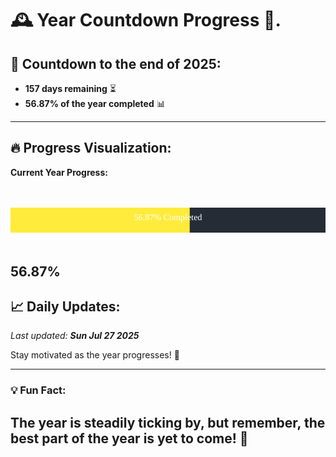 
# &#x1F570; **Year Countdown Progress** &#x1F389;.

## &#x1F4C5; Countdown to the end of 2025:
- **157 days remaining** &#x23F3;
- **56.87% of the year completed** &#x1F4CA;

---

## &#x1F525; **Progress Visualization**:

**Current Year Progress:**

<br><br>
![Progress Bar](https://raw.githubusercontent.com/dayanidigv/year-countdown-progress/main/progress-bar.svg)
<br><br>

**56.87%**
---

## &#x1F4C8; **Daily Updates**:

_Last updated: **Sun Jul 27 2025**_

Stay motivated as the year progresses! &#x1F680;

--- 

### &#x1F4A1; **Fun Fact:**
The year is steadily ticking by, but remember, the best part of the year is yet to come! &#x1F31F;
---

